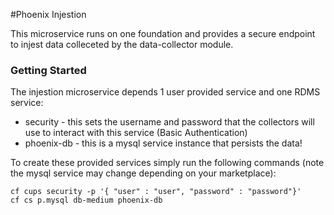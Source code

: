 #Phoenix Injestion

This microservice runs on one foundation and provides a secure endpoint to injest data colleceted by the data-collector module.

### Getting Started
The injestion microservice depends 1 user provided service and one RDMS service:
* security - this sets the username and password that the collectors will use to interact with this service (Basic Authentication)
* phoenix-db - this is a mysql service instance that persists the data!

To create these provided services simply run the following commands (note the mysql service may change depending on your marketplace):
```
cf cups security -p '{ "user" : "user", "password" : "password"}'
cf cs p.mysql db-medium phoenix-db
```